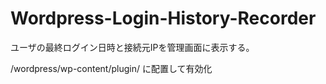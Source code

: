 # Wordpress-Login-History-Recorder
ユーザの最終ログイン日時と接続元IPを管理画面に表示する。

/wordpress/wp-content/plugin/ に配置して有効化

